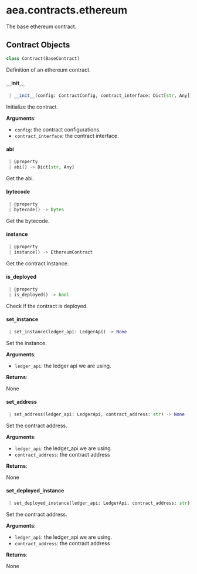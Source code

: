 <a name=".aea.contracts.ethereum"></a>
# aea.contracts.ethereum

The base ethereum contract.

<a name=".aea.contracts.ethereum.Contract"></a>
## Contract Objects

```python
class Contract(BaseContract)
```

Definition of an ethereum contract.

<a name=".aea.contracts.ethereum.Contract.__init__"></a>
#### `__`init`__`

```python
 | __init__(config: ContractConfig, contract_interface: Dict[str, Any])
```

Initialize the contract.

**Arguments**:

- `config`: the contract configurations.
- `contract_interface`: the contract interface.

<a name=".aea.contracts.ethereum.Contract.abi"></a>
#### abi

```python
 | @property
 | abi() -> Dict[str, Any]
```

Get the abi.

<a name=".aea.contracts.ethereum.Contract.bytecode"></a>
#### bytecode

```python
 | @property
 | bytecode() -> bytes
```

Get the bytecode.

<a name=".aea.contracts.ethereum.Contract.instance"></a>
#### instance

```python
 | @property
 | instance() -> EthereumContract
```

Get the contract instance.

<a name=".aea.contracts.ethereum.Contract.is_deployed"></a>
#### is`_`deployed

```python
 | @property
 | is_deployed() -> bool
```

Check if the contract is deployed.

<a name=".aea.contracts.ethereum.Contract.set_instance"></a>
#### set`_`instance

```python
 | set_instance(ledger_api: LedgerApi) -> None
```

Set the instance.

**Arguments**:

- `ledger_api`: the ledger api we are using.

**Returns**:

None

<a name=".aea.contracts.ethereum.Contract.set_address"></a>
#### set`_`address

```python
 | set_address(ledger_api: LedgerApi, contract_address: str) -> None
```

Set the contract address.

**Arguments**:

- `ledger_api`: the ledger_api we are using.
- `contract_address`: the contract address

**Returns**:

None

<a name=".aea.contracts.ethereum.Contract.set_deployed_instance"></a>
#### set`_`deployed`_`instance

```python
 | set_deployed_instance(ledger_api: LedgerApi, contract_address: str) -> None
```

Set the contract address.

**Arguments**:

- `ledger_api`: the ledger_api we are using.
- `contract_address`: the contract address

**Returns**:

None

